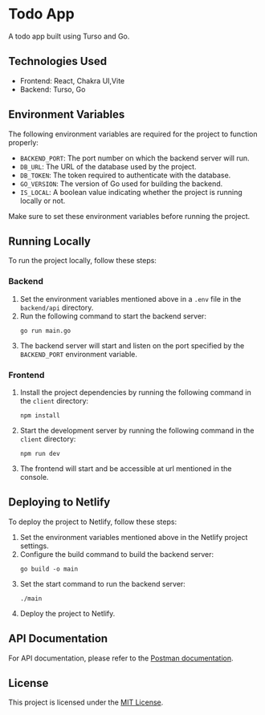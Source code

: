 # Todo App

A todo app built using Turso and Go.

## Technologies Used

- Frontend: React, Chakra UI,Vite
- Backend: Turso, Go

## Environment Variables

The following environment variables are required for the project to function properly:

- `BACKEND_PORT`: The port number on which the backend server will run.
- `DB_URL`: The URL of the database used by the project.
- `DB_TOKEN`: The token required to authenticate with the database.
- `GO_VERSION`: The version of Go used for building the backend.
- `IS_LOCAL`: A boolean value indicating whether the project is running locally or not.

Make sure to set these environment variables before running the project.

## Running Locally

To run the project locally, follow these steps:

### Backend

1. Set the environment variables mentioned above in a `.env` file in the `backend/api` directory.
2. Run the following command to start the backend server:
   ```shell
   go run main.go
   ```
3. The backend server will start and listen on the port specified by the `BACKEND_PORT` environment variable.

### Frontend

1. Install the project dependencies by running the following command in the `client` directory:
   ```shell
   npm install
   ```
2. Start the development server by running the following command in the `client` directory:
   ```shell
   npm run dev
   ```
3. The frontend will start and be accessible at url mentioned in the console.

## Deploying to Netlify

To deploy the project to Netlify, follow these steps:

1. Set the environment variables mentioned above in the Netlify project settings.
2. Configure the build command to build the backend server:
   ```shell
   go build -o main
   ```
3. Set the start command to run the backend server:
   ```shell
   ./main
   ```
4. Deploy the project to Netlify.

## API Documentation

For API documentation, please refer to the [Postman documentation](https://www.postman.com/hady-space/workspace/golang-for-node-devs/overview).

## License

This project is licensed under the [MIT License](LICENSE).
